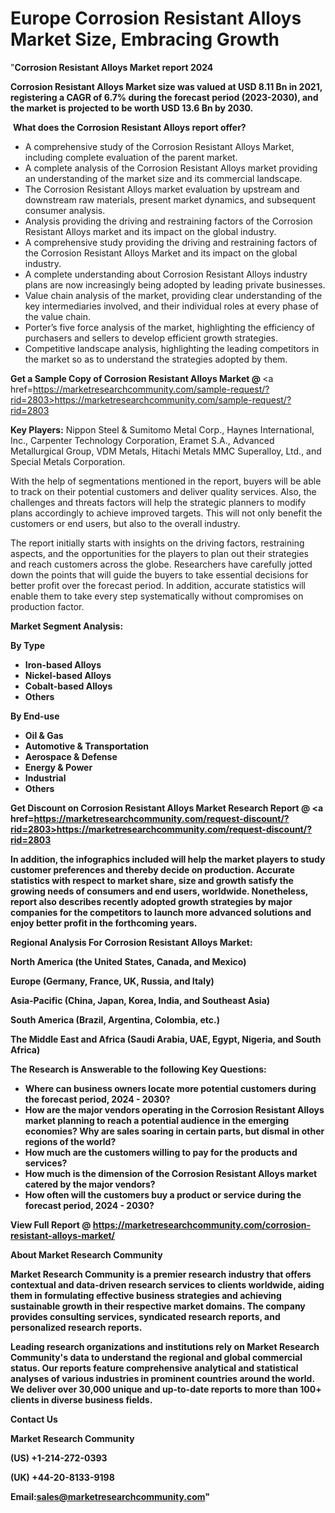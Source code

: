 # Europe Corrosion Resistant Alloys Market Size, Embracing Growth
"<strong>Corrosion Resistant Alloys Market report 2024</strong>

<strong>Corrosion Resistant Alloys Market size was valued at USD 8.11 Bn in 2021, registering a CAGR of 6.7% during the forecast period (2023-2030), and the market is projected to be worth USD 13.6 Bn by 2030.</strong>

 <strong><b>What does the Corrosion Resistant Alloys report offer?</b></strong>
<ul>
  <li>A comprehensive study of the Corrosion Resistant Alloys Market, including complete evaluation of the parent market.</li>
  <li>A complete analysis of the Corrosion Resistant Alloys market providing an understanding of the market size and its commercial landscape.</li>
  <li>The Corrosion Resistant Alloys market evaluation by upstream and downstream raw materials, present market dynamics, and subsequent consumer analysis.</li>
  <li>Analysis providing the driving and restraining factors of the Corrosion Resistant Alloys market and its impact on the global industry.</li>
  <li>A comprehensive study providing the driving and restraining factors of the Corrosion Resistant Alloys Market and its impact on the global industry.</li>
  <li>A complete understanding about Corrosion Resistant Alloys industry plans are now increasingly being adopted by leading private businesses.</li>
  <li>Value chain analysis of the market, providing clear understanding of the key intermediaries involved, and their individual roles at every phase of the value chain.</li>
  <li>Porter’s five force analysis of the market, highlighting the efficiency of purchasers and sellers to develop efficient growth strategies.</li>
  <li>Competitive landscape analysis, highlighting the leading competitors in the market so as to understand the strategies adopted by them.</li>
</ul>

<strong>Get a Sample Copy of Corrosion Resistant Alloys Market @ </strong><a href=https://marketresearchcommunity.com/sample-request/?rid=2803><u>https://marketresearchcommunity.com/sample-request/?rid=2803</u></a>

<strong>Key Players:</strong> 
Nippon Steel &amp; Sumitomo Metal Corp., Haynes International, Inc., Carpenter Technology Corporation, Eramet S.A., Advanced Metallurgical Group, VDM Metals, Hitachi Metals MMC Superalloy, Ltd., and Special Metals Corporation.

With the help of segmentations mentioned in the report, buyers will be able to track on their potential customers and deliver quality services. Also, the challenges and threats factors will help the strategic planners to modify plans accordingly to achieve improved targets. This will not only benefit the customers or end users, but also to the overall industry.

The report initially starts with insights on the driving factors, restraining aspects, and the opportunities for the players to plan out their strategies and reach customers across the globe. Researchers have carefully jotted down the points that will guide the buyers to take essential decisions for better profit over the forecast period. In addition, accurate statistics will enable them to take every step systematically without compromises on production factor.

<strong>Market Segment Analysis:</strong>


<strong><strong>By Type </strong></h4>
<ul>
 	<li>Iron-based Alloys</li>
 	<li>Nickel-based Alloys</li>
 	<li>Cobalt-based Alloys</li>
 	<li>Others</li>
</ul>
<strong><strong>By End-use</strong></h4>
<ul>
 	<li>Oil &amp; Gas</li>
 	<li>Automotive &amp; Transportation</li>
 	<li>Aerospace &amp; Defense</li>
 	<li>Energy &amp; Power</li>
 	<li>Industrial</li>
 	<li>Others</li>
</ul>

<strong>Get Discount on Corrosion Resistant Alloys Market Research Report @ </b></strong><a href=https://marketresearchcommunity.com/request-discount/?rid=2803><u>https://marketresearchcommunity.com/request-discount/?rid=2803</u></a>

In addition, the infographics included will help the market players to study customer preferences and thereby decide on production. Accurate statistics with respect to market share, size and growth satisfy the growing needs of consumers and end users, worldwide. Nonetheless, report also describes recently adopted growth strategies by major companies for the competitors to launch more advanced solutions and enjoy better profit in the forthcoming years.

<strong>Regional Analysis For Corrosion Resistant Alloys Market:</strong>

<strong>North America</strong> (the United States, Canada, and Mexico)

<strong>Europe</strong> (Germany, France, UK, Russia, and Italy)

<strong>Asia-Pacific</strong> (China, Japan, Korea, India, and Southeast Asia)

<strong>South America</strong> (Brazil, Argentina, Colombia, etc.)

<strong>The Middle East and Africa</strong> (Saudi Arabia, UAE, Egypt, Nigeria, and South Africa)

<strong>The Research is Answerable to the following Key Questions:</strong>
<ul>
 	<li>Where can business owners locate more potential customers during the forecast period, 2024 - 2030?</li>
 	<li>How are the major vendors operating in the Corrosion Resistant Alloys market planning to reach a potential audience in the emerging economies? Why are sales soaring in certain parts, but dismal in other regions of the world?</li>
 	<li>How much are the customers willing to pay for the products and services?</li>
 	<li>How much is the dimension of the Corrosion Resistant Alloys market catered by the major vendors?</li>
 	<li>How often will the customers buy a product or service during the forecast period, 2024 - 2030?</li>
</ul>

<strong>View Full Report @</strong> <a href=https://marketresearchcommunity.com/corrosion-resistant-alloys-market/>https://marketresearchcommunity.com/corrosion-resistant-alloys-market/</a>

<strong>About Market Research Community</strong>

Market Research Community is a premier research industry that offers contextual and data-driven research services to clients worldwide, aiding them in formulating effective business strategies and achieving sustainable growth in their respective market domains. The company provides consulting services, syndicated research reports, and personalized research reports.

Leading research organizations and institutions rely on Market Research Community's data to understand the regional and global commercial status. Our reports feature comprehensive analytical and statistical analyses of various industries in prominent countries around the world. We deliver over 30,000 unique and up-to-date reports to more than 100+ clients in diverse business fields.

<strong>Contact Us</strong>

<strong>Market Research Community</strong>

(US) +1-214-272-0393

(UK) +44-20-8133-9198

<strong>Email:</strong>sales@marketresearchcommunity.com"
